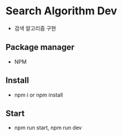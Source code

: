 # Search Algorithm Dev

- 검색 알고리즘 구현 

## Package manager

- NPM

## Install

- npm i or npm install

## Start

- npm run start, npm run dev
